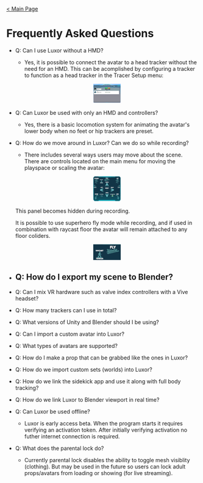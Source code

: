 [< Main Page](https://github.com/guiglass/LUXOR/blob/gh-pages/index.md)

# Frequently Asked Questions


- Q: Can I use Luxor without a HMD?
  - Yes, it is possible to connect the avatar to a head tracker without the need for an HMD. This can be acomplished by configuring a tracker to function as a head tracker in the Tracer Setup menu:
  <p align="center">
  <a href="/img/tracker setup.png">
     <img width="15%" height="15%" src="/img/tracker setup.png">
  </a>
  </p>
  
- Q: Can Luxor be used with only an HMD and controllers?
  - Yes, there is a basic locomotion system for animating the avatar's lower body when no feet or hip trackers are preset.

- Q: How do we move around in Luxor? Can we do so while recording?
  - There includes several ways users may move about the scene. There are controls located on the main menu for moving the playspace or scaling the avatar:
  <p align="center">
  <a href="/img/slew controls.png">
     <img width="15%" height="15%" src="/img/slew controls.png">
  </a>
  </p>
  This panel becomes hidden during recording.
  
  It is possible to use superhero fly mode while recording, and if used in combination with raycast floor the avatar will remain attached to any floor coliders.
  <p align="center">
  <a href="/img/slew fly.png">
     <img width="15%" height="15%" src="/img/slew fly.png">
  </a>
  </p>
  
- Q: How do I export my scene to Blender?
  - 
- Q: Can I mix VR hardware such as valve index controllers with a Vive headset?

- Q: How many trackers can I use in total?

- Q: What versions of Unity and Blender should I be using?

- Q: Can I import a custom avatar into Luxor?

- Q: What types of avatars are supported?

- Q: How do I make a prop that can be grabbed like the ones in Luxor? 

- Q: How do we import custom sets (worlds) into Luxor?

- Q: How do we link the sidekick app and use it along with full body tracking?

- Q: How do we link Luxor to Blender viewport in real time?


- Q: Can Luxor be used offline?
  - Luxor is early access beta. When the program starts it requires verifying an activation token. After initially verifying activation no futher internet connection is required.
  
- Q: What does the parental lock do?
  - Currently parental lock disables the ability to toggle mesh visiblity (clothing). But may be used in the future so users can lock adult props/avatars from loading or showing (for live streaming). 
